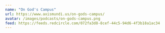 ```yaml
---
name: "On God's Campus"
url: https://www.axismundi.us/on-gods-campus/
avatar: /images/podcasts/on-gods-campus.png
feed: https://feeds.redcircle.com/072fa3d8-8cef-44c5-94d6-4f3b18a1ac34
---
```


